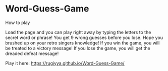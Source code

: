 # Word-Guess-Game

How to play

Load the page and you can play right away by typing the letters to the secret word or phrase! You get 9 wrong guesses before you lose. Hope you brushed up on your retro singers knowledge! If you win the game, you will be treated to a victory message! If you lose the game, you will get the dreaded defeat message! 

Play it here: https://rugiyya.github.io/Word-Guess-Game/
